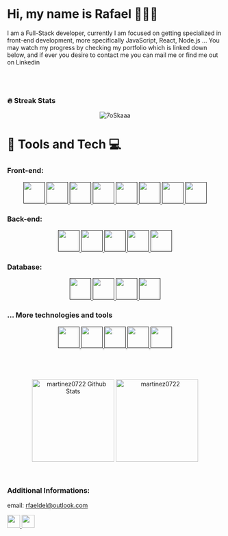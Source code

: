 # Hi, my name is Rafael 🧑🏾‍💻
 <p>I am a Full-Stack developer, currently  I am focused on getting specialized in front-end development, more specifically JavaScript, React, Node.js ... 
 You may watch my progress by checking my portfolio which is linked down below, and if ever you desire to contact me you can mail me or find me out on Linkedin
 </p>
<br><br>

### 🔥 Streak Stats

<p align="center"><img src="https://github-readme-streak-stats.herokuapp.com?user=Martinez0722&theme=tokyonight" alt="7oSkaaa" /></p>

#

# 🧰 Tools and Tech 💻

### Front-end:
<div align="center">
    <a href="" target="_blank">
        <img height=50px width=50px src="https://cdn.jsdelivr.net/gh/devicons/devicon/icons/html5/html5-original.svg" />    
    </a>
    <a href="" target="_blank">
        <img height=50px width=50px src="https://cdn.jsdelivr.net/gh/devicons/devicon/icons/css3/css3-original.svg" />    
    </a>
    <a href="" target="_blank">
        <img height=50px width=50px src="https://cdn.jsdelivr.net/gh/devicons/devicon/icons/javascript/javascript-original.svg" />    
    </a>
    <a href="" target="_blank">
        <img height=50px width=50px src="https://cdn.jsdelivr.net/gh/devicons/devicon/icons/react/react-original.svg" />    
    </a>
    <a href="" target="_blank">
        <img height=50px width=50px src="https://cdn.jsdelivr.net/gh/devicons/devicon/icons/redux/redux-original.svg" />  
    </a>
    <a href="" target="_blank">
        <img height=50px width=50px src="https://cdn.jsdelivr.net/gh/devicons/devicon/icons/bootstrap/bootstrap-original.svg" />    
    </a>
    <a href="" target="_blank">
        <img height=50px width=50px src="https://cdn.jsdelivr.net/gh/devicons/devicon/icons/tailwindcss/tailwindcss-plain.svg" />  
    </a>
    <a href="" target="_blank">
        <img height=50px width=50px src="https://cdn.jsdelivr.net/gh/devicons/devicon/icons/materialui/materialui-original.svg" />  
    </a>
</div>

### Back-end:
<div align="center">
    <a href="" target="_blank">
        <img height=50px width=50px src="https://cdn.jsdelivr.net/gh/devicons/devicon/icons/nodejs/nodejs-original.svg" />    
    </a>
    <a href="" target="_blank">
        <img height=50px width=50px src="https://cdn.jsdelivr.net/gh/devicons/devicon/icons/express/express-original.svg" />    
    </a>
    <a href="" target="_blank">
        <img height=50px width=50px src="https://cdn.jsdelivr.net/gh/devicons/devicon/icons/python/python-original.svg" />    
    </a>
    <a href="" target="_blank">
        <img height=50px width=50px src="https://cdn.jsdelivr.net/gh/devicons/devicon/icons/django/django-plain-wordmark.svg" />    
    </a>
    <a href="" target="_blank">
        <img height=50px width=50px src="https://cdn.jsdelivr.net/gh/devicons/devicon/icons/flask/flask-original-wordmark.svg" />    
    </a>
</div>

### Database:
<div align="center">
    <a href="" target="_blank">
        <img height=50px width=50px src="https://cdn.jsdelivr.net/gh/devicons/devicon/icons/mongodb/mongodb-original-wordmark.svg"/>    
    </a>
    <a href="" target="_blank">
        <img height=50px width=50px src="https://cdn.jsdelivr.net/gh/devicons/devicon/icons/mysql/mysql-original-wordmark.svg" >    
    </a>  
    <a href="" target="_blank">
        <img height=50px width=50px src="https://cdn.jsdelivr.net/gh/devicons/devicon/icons/sqlite/sqlite-original.svg">    
    </a>
    <a href="" target="_blank">
        <img height=50px width=50px src="https://cdn.jsdelivr.net/gh/devicons/devicon/icons/postgresql/postgresql-plain.svg" >    
    </a>
</div>

### ... More technologies and tools
<div align="center">
    <a href="" target="_blank">
        <img height=50px width=50px src="https://cdn.jsdelivr.net/gh/devicons/devicon/icons/docker/docker-plain.svg" >    
    </a>
    <a href="" target="_blank">
        <img height=50px width=50px src="https://cdn.jsdelivr.net/gh/devicons/devicon/icons/kubernetes/kubernetes-plain-wordmark.svg" >    
    </a>
    <a href="" target="_blank">
        <img height=50px width=50px src="https://cdn.jsdelivr.net/gh/devicons/devicon/icons/git/git-original-wordmark.svg" >    
    </a>
    <a href="" target="_blank">
        <img height=50px width=50px src="https://cdn.jsdelivr.net/gh/devicons/devicon/icons/github/github-original.svg" />    
    </a>
    <a href="" target="_blank">
        <img height=50px width=50px src="https://cdn.jsdelivr.net/gh/devicons/devicon/icons/photoshop/photoshop-plain.svg" />    
    </a>
</div>

#

<br>

<p align="center">
   		 <a href="https://github.com/anuraghazra/github-readme-stats"><img alt="martinez0722 Github Stats" src="https://github-readme-stats.vercel.app/api?username=martinez0722&theme=tokyonight" height="192px"/></a>
	  <img src="https://github-readme-stats.vercel.app/api/top-langs?username=martinez0722&langs_count=10&show_icons=true&locale=en&layout=compact&theme=tokyonight" alt="martinez0722" height="192px"/>
  	</p>
<br>

### Additional Informations:
email: rfaeldel@outlook.com

<a href="https://www.linkedin.com/in/rafaelfelipetech" target="_blank">
       <img height=30px width=30px src="https://cdn.jsdelivr.net/gh/devicons/devicon/icons/linkedin/linkedin-original.svg" />
</a>  
<a href="https://github.com/Martinez0722" target="_blank">
       <img height=30px width=30px src="https://cdn.jsdelivr.net/gh/devicons/devicon/icons/github/github-original.svg" />    
</a> 
